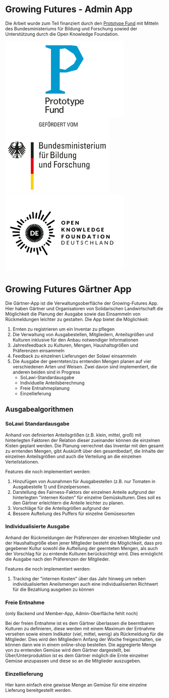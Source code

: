 # Growing Futures - Admin App

Die Arbeit wurde zum Teil finanziert durch den [Prototype
Fund](https://prototypefund.de) mit Mitteln des Bundesministeriums für Bildung
und Forschung sowied der Unterstützung durch
die Open Knowledge Foundation.

![Prototype Fund](img/logo-prototype.svg)
![Bundesministerium für Bildung und Forschung](img/logo-bmbf.svg)
![Open Knowledge Foundation Deutschland](img/logo-okfn.svg)


# Growing Futures Gärtner App

Die Gärtner-App ist die Verwaltungsoberfläche der Growing-Futures App. Hier
haben Gärtner und Organisatoren von Solidarischen Landwirtschaft die
Möglichkeit die Planung der Ausgabe sowie das Einsammeln von Rückmeldungen
leichter zu gestalten. Die App bietet die Möglichkeit:

1. Ernten zu registrieren um ein Inventar zu pflegen
2. Die Verwaltung von Ausgabestellen, Mitgliedern, Anteilsgrößen und Kulturen
  inklusive für den Anbau notwendiger Informationen
3. Jahresfeedback zu Kulturen, Mengen, Haushaltsgrößen und Präferenzen
   einsammeln
4. Feedback zu einzelnen Lieferungen der Solawi einsammeln
5. Die Ausgabe der geernteten/zu erntenden Mengen planen auf vier verschiedenen Arten und Weisen. Zwei davon sind implementiert, die anderen beiden sind in Progress
   - SoLawi-Standardausgabe
   - Individuelle Anteilsberechnung
   - Freie Entnahmeplanung
   - Einzellieferung

## Ausgabealgorithmen

### SoLawi Standardausgabe

Anhand von definierten Anteilsgrößen (z.B. klein, mittel, groß) mit
hinterlegten Faktoren der Relation dieser zueinander können die einzelnen
Kisten geplant werden. Die Planung verrechnet das Inventar mit den gesamt zu
erntenden Mengen, gibt Auskünft über den gesamtbedarf, die Inhalte der
einzelnen Anteilsgrößen und auch die Verteilung an die einzelnen
Verteilstationen.

Features die noch implementiert werden:
1. Hinzufügen von Ausnahmen für Ausgabestellen (z.B. nur Tomaten in
   Ausgabestelle 1) und Einzelpersonen.
2. Darstellung des Fairness-Faktors der einzelnen Anteile aufgrund der
   hinterlegten "internen Kosten" für einzelne Gemüskulturen. Dies soll es den
   Gärtner erleichtern die Anteile leichter zu planen.
3. Vorschläge für die Anteilsgrößen aufgrund der 
4. Bessere Aufteilung des Puffers für einzelne Gemüsesorten

### Individualisierte Ausgabe
Anhand der Rückmeldungen der Präferenzen der einzelnen Mitglieder und der
Haushaltsgröße eben jener Mitglieder besteht die Möglichkeit, dass pro
gegebener Kultur sowohl die Aufteilung der geernteten Mengen, als auch der
Vorschlag für zu erntende Kulturen berücksichtigt wird. Dies ermöglicht die
Ausgabe nach den Präferenzen der Mitglieder.

Features die noch implementiert werden:
1. Tracking der "internen Kosten" über das Jahr hinweg um neben
   individualisierten Aneilsmengen auch eine individualisierten Richtwert für
   die Bezahlung ausgeben zu können

### Freie Entnahme 
(only Backend und Member-App, Admin-Oberfläche fehlt noch)

Bei der freien Entnahme ist es dem Gärtner überlassen die beerntbaren Kulturen
zu definieren, diese werden mit einem Maximum der Entnahme versehen sowie einem
Indikator (viel, mittel, wenig) als Rückmeldung für die Mitglieder. Dies wird
den Mitgliedern Anfang der Woche freigeschalten, sie können dann wie in einem
online-shop bestellen. Die aggregierte Menge von zu erntenden Gemüse wird dem
Gärtner dargestellt, bei Über/Unterproduktion ist es dem Gärtner möglich die
Ernte einzelner Gemüse anzupassen und diese so an die Mitglieder auszugeben.

### Einzellieferung

Hier kann einfach eine gewisse Menge an Gemüse für eine einzelne Lieferung
bereitgestellt werden.
